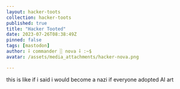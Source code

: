 ```yaml
---
layout: hacker-toots
collection: hacker-toots
published: true
title: "Hacker Tooted"
date: 2023-07-26T08:38:49Z
pinned: false
tags: [mastodon]
author: ⸸ commander ░ nova ⸸ :~$
avatar: /assets/media_attachments/hacker-nova.png

---
```


<p>this is like if i said i would become a nazi if everyone adopted AI art</p>


